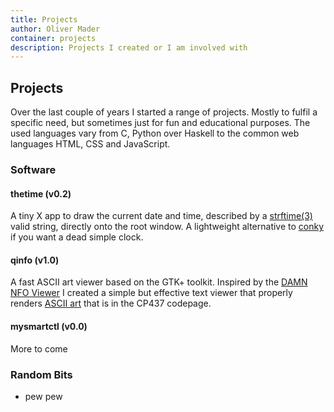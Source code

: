 ```yaml
---
title: Projects
author: Oliver Mader
container: projects
description: Projects I created or I am involved with
---
```


## Projects

Over the last couple of years I started a range of projects. Mostly to fulfil
a specific need, but sometimes just for fun and educational purposes. The used
languages vary from C, Python over Haskell to the common web languages HTML,
CSS and JavaScript.


### Software

#### thetime <span class=version>(v0.2)</span>

A tiny X app to draw the current date and time, described by a [strftime(3)]
valid string, directly onto the root window. A lightweight alternative to
[conky] if you want a dead simple clock.

[strftime(3)]: http://linux.die.net/man/3/strftime
[conky]: http://conky.sourceforge.net/


#### qinfo <span class=version>(v1.0)</span>

A fast ASCII art viewer based on the GTK+ toolkit. Inspired by the
[DAMN NFO Viewer] I created a simple but effective text viewer that
properly renders [ASCII art] that is in the CP437 codepage.

[DAMN NFO Viewer]: http://damn-nfo-viewer.softpedia.com/
[ASCII art]: http://en.wikipedia.org/wiki/Ascii_art


#### mysmartctl <span class=version>(v0.0)</span>

More to come


### Random Bits

- pew pew
